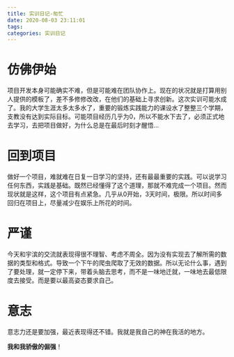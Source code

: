 ```yaml
---
title: 实训日记-匆忙
date: 2020-08-03 23:11:01
tags:
categories: 实训日记
---
```


# 仿佛伊始

项目开发本身可能确实不难，但是可能难在团队协作上。现在的状况就是打算用别人提供的模板了，差不多修修改改，在他们的基础上寻求创新。这次实训可能水成了。我的大学生涯太多太多水了，重要的锻炼实践能力的课设水了整整三个学期，支教没有达到实际目标。可能项目经历几乎为0，所以不能水下去了，必须正式地去学习，去把项目做好，为什么总是在最后时刻才醒悟...

# 回到项目

做好一个项目，难就难在日复一日学习的坚持，还有最最重要的实践。可以说学习任何东西，实践是基础。既然已经懂得了这个道理，那就不难完成一个项目。然而现状就是这样，这个项目有点紧急。几乎从0开始，3天时间，极限。所以时间多回归在项目上，尽量减少在娱乐上所花的时间。

# 严谨

今天和宇滨的交流就表现得很不理智、考虑不周全。因为没有实现去了解所需的数据的类型和格式。导致一个下午的爬虫爬取了无效的数据。所以无论什么事，遇到了要处理，就一定停下来，带着头脑去思考，而不是一味地迁就，一味地去最低限度去接受。而是要以最高姿态要求自己。

# 意志

意志力还是要加强，最近表现得还不错。我就是我自己的神在我活的地方。

**我和我骄傲的倔强**！